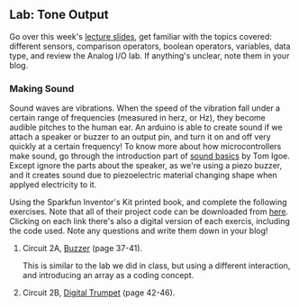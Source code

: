 ## Lab: Tone Output

Go over this week's [lecture slides](https://docs.google.com/presentation/d/1NRexncxBzfuWql_G8BflpLfZFYYmzwMUmk9-ZwswJrI/edit#slide=id.pg), get familiar with the topics covered: different sensors, comparison operators, boolean operators, variables, data type, and review the Analog I/O lab. If anything's unclear, note them in your blog.

### Making Sound

Sound waves are vibrations. When the speed of the vibration fall under a certain range of frequencies (measured in herz, or Hz), they become audible pitches to the human ear. An arduino is able to create sound if we attach a speaker or buzzer to an output pin, and turn it on and off very quickly at a certain frequency! To know more about how microcontrollers make sound, go through the introduction part of [sound basics](https://tigoe.github.io/SoundExamples/sound-basics.html) by Tom Igoe. Except ignore the parts about the speaker, as we're using a piezo buzzer, and it creates sound due to piezoelectric material changing shape when applyed electricity to it.

Using the Sparkfun Inventor's Kit printed book, and complete the following exercises. Note that all of their project code can be downloaded from [here](https://www.sparkfun.com/SIKcode). Clicking on each link there's also a digital version of each exercis, including the code used. Note any questions and write them down in your blog!

1. Circuit 2A, [Buzzer](https://learn.sparkfun.com/tutorials/sparkfun-inventors-kit-experiment-guide---v40/circuit-2a-buzzer) (page 37-41).

   This is similar to the lab we did in class, but using a different interaction, and introducing an array as a coding concept.

2. Circuit 2B, [Digital Trumpet](https://learn.sparkfun.com/tutorials/sparkfun-inventors-kit-experiment-guide---v40/circuit-2b-digital-trumpet) (page 42-46).
